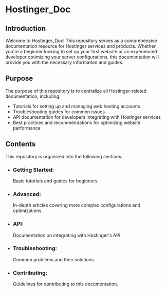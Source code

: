 # Hostinger_Doc

## Introduction
Welcome to Hostinger_Doc! This repository serves as a comprehensive documentation resource for Hostinger services and products. Whether you're a beginner looking to set up your first website or an experienced developer optimizing your server configurations, this documentation will provide you with the necessary information and guides.

## Purpose
The purpose of this repository is to centralize all Hostinger-related documentation, including:

- Tutorials for setting up and managing web hosting accounts
- Troubleshooting guides for common issues
- API documentation for developers integrating with Hostinger services
- Best practices and recommendations for optimizing website performance

## Contents
This repository is organized into the following sections:

- ### Getting Started:<br/> 
     Basic tutorials and guides for beginners.
- ### Advanced: <br/>
     In-depth articles covering more complex configurations and optimizations.
- ### API:<br/>
     Documentation on integrating with Hostinger's API.
- ### Troubleshooting:<br/>
     Common problems and their solutions.
- ### Contributing: <br/>
     Guidelines for contributing to this documentation.



